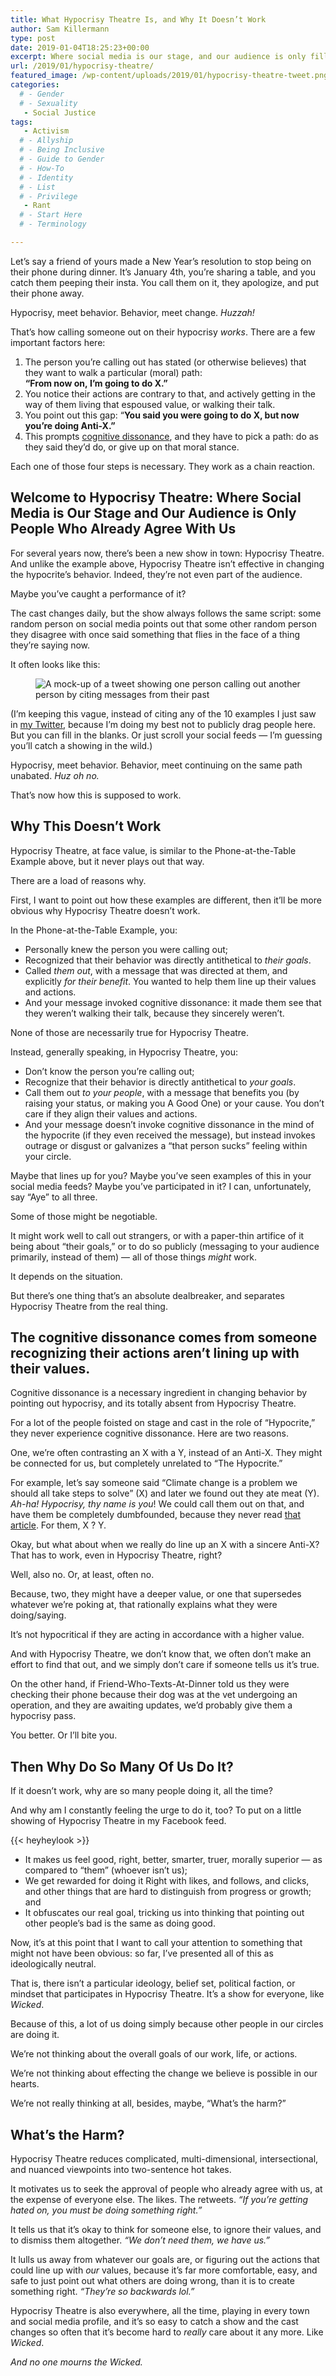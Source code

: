 ```yaml
---
title: What Hypocrisy Theatre Is, and Why It Doesn’t Work
author: Sam Killermann
type: post
date: 2019-01-04T18:25:23+00:00
excerpt: Where social media is our stage, and our audience is only filled with people who already agree with us.
url: /2019/01/hypocrisy-theatre/
featured_image: /wp-content/uploads/2019/01/hypocrisy-theatre-tweet.png
categories: 
  # - Gender
  # - Sexuality
   - Social Justice
tags:
   - Activism
  # - Allyship
  # - Being Inclusive
  # - Guide to Gender
  # - How-To
  # - Identity
  # - List
  # - Privilege
   - Rant
  # - Start Here
  # - Terminology

---
```

Let&#8217;s say a friend of yours made a New Year&#8217;s resolution to stop being on their phone during dinner. It&#8217;s January 4th, you&#8217;re sharing a table, and you catch them peeping their insta. You call them on it, they apologize, and put their phone away.

Hypocrisy, meet behavior. Behavior, meet change. _Huzzah!_

That&#8217;s how calling someone out on their hypocrisy _works_. There are a few important factors here:

  1. The person you&#8217;re calling out has stated (or otherwise believes) that they want to walk a particular (moral) path: **&#8220;From&nbsp;now&nbsp;on,&nbsp;I&#8217;m&nbsp;going&nbsp;to&nbsp;do X.&#8221;**
  2. You notice their actions are contrary to that, and actively getting in the way of them living that espoused value, or walking their talk.
  3. You point out this gap: &#8220;**You said you were going to do X, but now you&#8217;re doing Anti-X.&#8221;**
  4. This prompts [cognitive dissonance][1], and they have to pick a path: do as they said they&#8217;d do, or give up on that moral stance.

Each one of those four steps is necessary. They work as a chain reaction.

## Welcome to Hypocrisy Theatre: Where Social Media is Our Stage and Our Audience is Only People Who Already Agree With Us

For several years now, there&#8217;s been a new show in town: Hypocrisy Theatre. And unlike the example above, Hypocrisy Theatre isn&#8217;t effective in changing the hypocrite&#8217;s behavior. Indeed, they&#8217;re not even part of the audience. 

Maybe you&#8217;ve caught a performance of it?

The cast changes daily, but the show always follows the same script: some random person on social media points out that some other random person they disagree with once said something that flies in the face of a thing they&#8217;re saying now.

It often looks like this:

<!--more-->

<div class="wp-block-image">
  <figure class="aligncenter"><img data-src="/wp-content/uploads/2019/01/hypocrisy-theatre-tweet-cropped.png" alt="A mock-up of a tweet showing one person calling out another person by citing messages from their past" class="wp-image-3467 lazy-load" data-srcset="/wp-content/uploads/2019/01/hypocrisy-theatre-tweet-cropped.png 800w, /wp-content/uploads/2019/01/hypocrisy-theatre-tweet-cropped-300x179.png 300w, /wp-content/uploads/2019/01/hypocrisy-theatre-tweet-cropped-768x458.png 768w" sizes="(max-width: 800px) 100vw, 800px" /></figure>
</div>

(I&#8217;m keeping this vague, instead of citing any of the 10 examples I just saw in [my Twitter][2], because I&#8217;m doing my best not to publicly drag people here. But you can fill in the blanks. Or just scroll your social feeds &#8212; I&#8217;m guessing you&#8217;ll catch a showing in the wild.)

Hypocrisy, meet behavior. Behavior, meet continuing on the same path unabated. _Huz oh no._

That&#8217;s now how this is supposed to work.

## Why This Doesn&#8217;t Work

Hypocrisy Theatre, at face value, is similar to the Phone-at-the-Table Example above, but it never plays out that way.

There are a load of reasons why. 

First, I want to point out how these examples are different, then it&#8217;ll be more obvious why Hypocrisy Theatre doesn&#8217;t work.

In the Phone-at-the-Table Example, you:

  * Personally knew the person you were calling out;
  * Recognized that their behavior was directly antithetical to _their&nbsp;goals_. 
  * Called _them&nbsp;out_, with a message that was directed at them, and explicitly _for&nbsp;their&nbsp;benefit_. You wanted to help them line up their values and actions.
  * And your message invoked cognitive dissonance: it made them see that they weren&#8217;t walking their talk, because they sincerely weren&#8217;t.

None of those are necessarily true for Hypocrisy Theatre. 

Instead, generally speaking, in Hypocrisy Theatre, you:

  * Don&#8217;t know the person you&#8217;re calling out;
  * Recognize that their behavior is directly antithetical to _your&nbsp;goals_.
  * Call them out _to&nbsp;your&nbsp;people_, with a message that benefits you (by raising your status, or making you A Good One) or your cause. You don&#8217;t care if they align their values and actions.
  * And your message doesn&#8217;t invoke cognitive dissonance in the mind of the hypocrite (if they even received the message), but instead invokes outrage or disgust or galvanizes a &#8220;that person sucks&#8221; feeling within your circle.

Maybe that lines up for you? Maybe you&#8217;ve seen examples of this in your social media feeds? Maybe you&#8217;ve participated in it? I can, unfortunately, say &#8220;Aye&#8221; to all three.

Some of those might be negotiable.

It might work well to call out strangers, or with a paper-thin artifice of it being about &#8220;their goals,&#8221; or to do so publicly (messaging to your audience primarily, instead of them) &#8212; all of those things _might_ work.

It depends on the situation.

But there&#8217;s one thing that&#8217;s an absolute dealbreaker, and separates Hypocrisy Theatre from the real thing.

## The cognitive dissonance comes from someone recognizing their actions aren&#8217;t lining up with their values. 

Cognitive dissonance is a necessary ingredient in changing behavior by pointing out hypocrisy, and its totally absent from Hypocrisy Theatre.

For a lot of the people foisted on stage and cast in the role of &#8220;Hypocrite,&#8221; they never experience cognitive dissonance. Here are two reasons.

One, we&#8217;re often contrasting an X with a Y, instead of an Anti-X. They might be connected for us, but completely unrelated to &#8220;The Hypocrite.&#8221;

For example, let&#8217;s say someone said &#8220;Climate change is a problem we should all take steps to solve&#8221; (X) and later we found out they ate meat (Y). _Ah-ha! Hypocrisy,&nbsp;thy&nbsp;name&nbsp;is&nbsp;you_! We could call them out on that, and have them be completely dumbfounded, because they never read [that article][3]. For them, X ? Y.

Okay, but what about when we really do line up an X with a sincere Anti-X? That has to work, even in Hypocrisy Theatre, right?

Well, also no. Or, at least, often no.

Because, two, they might have a deeper value, or one that supersedes whatever we&#8217;re poking at, that rationally explains what they were doing/saying.

It&#8217;s not hypocritical if they are acting in accordance with a higher value.

And with Hypocrisy Theatre, we don&#8217;t know that, we often don&#8217;t make an effort to find that out, and we simply don&#8217;t care if someone tells us it&#8217;s true.

On the other hand, if Friend-Who-Texts-At-Dinner told us they were checking their phone because their dog was at the vet undergoing an operation, and they are awaiting updates, we&#8217;d probably give them a hypocrisy pass.

You better. Or I&#8217;ll bite you.

## Then Why Do So Many Of Us Do It?

If it doesn&#8217;t work, why are so many people doing it, all the time?

And why am I constantly feeling the urge to do it, too? To put on a little showing of Hypocrisy Theatre in my Facebook feed.

{{< heyheylook >}}


  * It makes us feel good, right, better, smarter, truer, morally superior &#8212; as compared to &#8220;them&#8221; (whoever isn&#8217;t us);
  * We get rewarded for doing it Right with likes, and follows, and clicks, and other things that are hard to distinguish from progress or growth; and
  * It obfuscates our real goal, tricking us into thinking that pointing out other people&#8217;s bad is the same as doing good.

Now, it&#8217;s at this point that I want to call your attention to something that might not have been obvious: so far, I&#8217;ve presented all of this as ideologically neutral.

That is, there isn&#8217;t a particular ideology, belief set, political faction, or mindset that participates in Hypocrisy Theatre. It&#8217;s a show for everyone, like _Wicked_.

Because of this, a lot of us doing simply because other people in our circles are doing it.

We&#8217;re not thinking about the overall goals of our work, life, or actions. 

We&#8217;re not thinking about effecting the change we believe is possible in our hearts. 

We&#8217;re not really thinking at all, besides, maybe, &#8220;What&#8217;s the harm?&#8221;

## What&#8217;s the Harm?

Hypocrisy Theatre reduces complicated, multi-dimensional, intersectional, and nuanced viewpoints into two-sentence hot takes.

It motivates us to seek the approval of people who already agree with us, at the expense of everyone else. The likes. The retweets. _&#8220;If you&#8217;re getting hated on, you must be doing something right.&#8221;_

It tells us that it&#8217;s okay to think for someone else, to ignore their values, and to dismiss them altogether. _&#8220;We don&#8217;t need them, we have us.&#8221;_

It lulls us away from whatever our goals are, or figuring out the actions that could line up with _our_ values, because it&#8217;s far more comfortable, easy, and safe to just point out what others are doing wrong, than it is to create something right. _&#8220;They&#8217;re&nbsp;so&nbsp;backwards lol.&#8221;_

Hypocrisy Theatre is also everywhere, all the time, playing in every town and social media profile, and it&#8217;s so easy to catch a show and the cast changes so often that it&#8217;s become hard to _really_ care about it any more. Like _Wicked_.

_And no one mourns the Wicked._

 [1]: https://www.verywellmind.com/what-is-cognitive-dissonance-2795012
 [2]: https://twitter.com/killermann
 [3]: https://www.theguardian.com/environment/2018/oct/10/huge-reduction-in-meat-eating-essential-to-avoid-climate-breakdown
